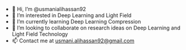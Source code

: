 - 👋 Hi, I’m @usmanialihassan92
- 👀 I’m interested in Deep Learning and Light Field
- 🌱 I’m currently learning Deep Learning Compression
- 💞️ I’m looking to collaborate on research ideas on Deep Learning and Light Field Technology
- 📫 Contact me at usmani.alihassan92@gmail.com

<!---
usmanialihassan92/usmanialihassan92 is a ✨ special ✨ repository because its `README.md` (this file) appears on your GitHub profile.
You can click the Preview link to take a look at your changes.
--->
